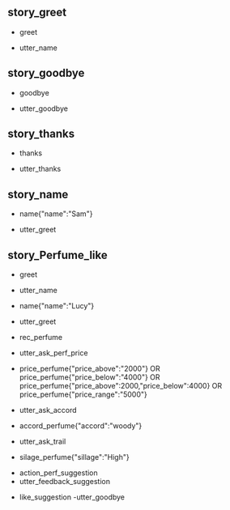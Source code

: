 ## story_greet <!--- The name of the story. It is not mandatory, but useful for debugging. --> 
* greet <!--- User input expressed as intent. In this case it represents users message 'Hello'. --> 
 - utter_name <!--- The response of the chatbot expressed as an action. In this case it represents chatbot's response 'Hello, how can I help?' --> 
 
## story_goodbye
* goodbye
 - utter_goodbye

## story_thanks
* thanks
 - utter_thanks
 
## story_name
* name{"name":"Sam"}
 - utter_greet
 
## story_Perfume_like
* greet
 - utter_name
* name{"name":"Lucy"} <!--- User response with an entity. In this case it represents user message 'My name is Lucy.' --> 
 - utter_greet
* rec_perfume
 - utter_ask_perf_price
* price_perfume{"price_above":"2000"} OR price_perfume{"price_below":"4000"} OR price_perfume{"price_above":2000,"price_below":4000} OR price_perfume{"price_range":"5000"}
 - utter_ask_accord
* accord_perfume{"accord":"woody"}
 - utter_ask_trail
* silage_perfume{"sillage":"High"}
 - action_perf_suggestion
 - utter_feedback_suggestion
* like_suggestion
 -utter_goodbye


